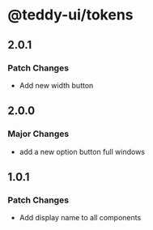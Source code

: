 # @teddy-ui/tokens

## 2.0.1

### Patch Changes

- Add new width button

## 2.0.0

### Major Changes

- add a new option button full windows

## 1.0.1

### Patch Changes

- Add display name to all components
